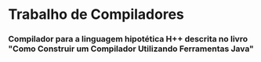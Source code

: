 # Trabalho de Compiladores
### Compilador para a linguagem hipotética H++ descrita no livro "Como Construir um Compilador Utilizando Ferramentas Java"